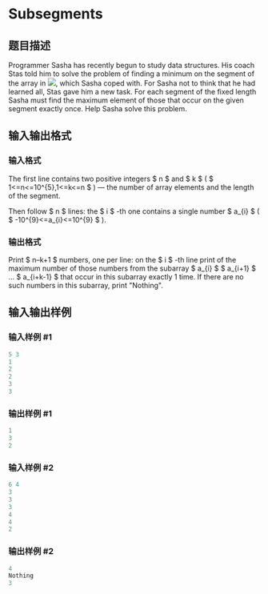 # Subsegments

## 题目描述

Programmer Sasha has recently begun to study data structures. His coach Stas told him to solve the problem of finding a minimum on the segment of the array in ![](https://cdn.luogu.com.cn/upload/vjudge_pic/CF69E/8d33f6dbc21a91477b8c6a86185f0b1fd0e74ad4.png), which Sasha coped with. For Sasha not to think that he had learned all, Stas gave him a new task. For each segment of the fixed length Sasha must find the maximum element of those that occur on the given segment exactly once. Help Sasha solve this problem.

## 输入输出格式

### 输入格式

The first line contains two positive integers $ n $ and $ k $ ( $ 1<=n<=10^{5},1<=k<=n $ ) — the number of array elements and the length of the segment.

Then follow $ n $ lines: the $ i $ -th one contains a single number $ a_{i} $ ( $ -10^{9}<=a_{i}<=10^{9} $ ).

### 输出格式

Print $ n–k+1 $ numbers, one per line: on the $ i $ -th line print of the maximum number of those numbers from the subarray $ a_{i} $ $ a_{i+1} $ … $ a_{i+k-1} $ that occur in this subarray exactly 1 time. If there are no such numbers in this subarray, print "Nothing".

## 输入输出样例

### 输入样例 #1

```cpp
5 3
1
2
2
3
3

```
### 输出样例 #1

```cpp
1
3
2

```
### 输入样例 #2

```cpp
6 4
3
3
3
4
4
2

```
### 输出样例 #2

```cpp
4
Nothing
3

```
